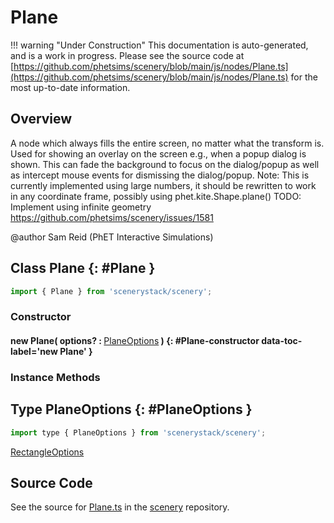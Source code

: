 # Plane

!!! warning "Under Construction"
    This documentation is auto-generated, and is a work in progress. Please see the source code at
    [https://github.com/phetsims/scenery/blob/main/js/nodes/Plane.ts](https://github.com/phetsims/scenery/blob/main/js/nodes/Plane.ts) for the most up-to-date information.

## Overview

A node which always fills the entire screen, no matter what the transform is.
Used for showing an overlay on the screen e.g., when a popup dialog is shown.
This can fade the background to focus on the dialog/popup as well as intercept mouse events for dismissing the dialog/popup.
Note: This is currently implemented using large numbers, it should be rewritten to work in any coordinate frame, possibly using phet.kite.Shape.plane()
TODO: Implement using infinite geometry https://github.com/phetsims/scenery/issues/1581

@author Sam Reid (PhET Interactive Simulations)

## Class Plane {: #Plane }


```js
import { Plane } from 'scenerystack/scenery';
```
### Constructor

#### new Plane( options? : <span style="font-weight: 400;">[PlaneOptions](../scenery/Plane.md#PlaneOptions)</span> ) {: #Plane-constructor data-toc-label='new Plane' }

### Instance Methods





## Type PlaneOptions {: #PlaneOptions }


```js
import type { PlaneOptions } from 'scenerystack/scenery';
```


[RectangleOptions](../scenery/Rectangle.md#RectangleOptions)



## Source Code

See the source for [Plane.ts](https://github.com/phetsims/scenery/blob/main/js/nodes/Plane.ts) in the [scenery](https://github.com/phetsims/scenery) repository.
